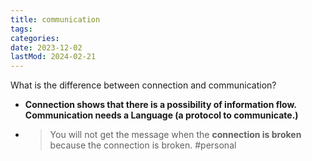 ```yaml
---
title: communication
tags:
categories:
date: 2023-12-02
lastMod: 2024-02-21
---
```

What is the difference between connection and communication?

  + **Connection shows that there is a possibility of information flow. Communication needs a Language (a protocol to communicate.)**

  + > You will not get the message when the **connection is broken** because the connection is broken. #personal

